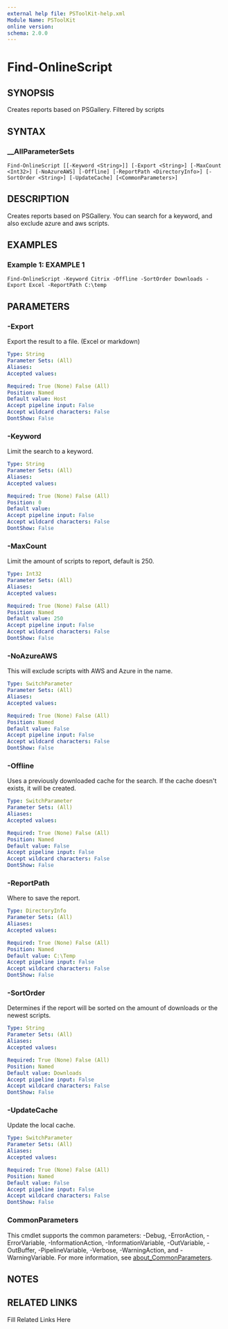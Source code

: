 ```yaml
---
external help file: PSToolKit-help.xml
Module Name: PSToolKit
online version: 
schema: 2.0.0
---
```


# Find-OnlineScript

## SYNOPSIS

Creates reports based on PSGallery. Filtered by scripts

## SYNTAX

### __AllParameterSets

```
Find-OnlineScript [[-Keyword <String>]] [-Export <String>] [-MaxCount <Int32>] [-NoAzureAWS] [-Offline] [-ReportPath <DirectoryInfo>] [-SortOrder <String>] [-UpdateCache] [<CommonParameters>]
```

## DESCRIPTION

Creates reports based on PSGallery.
You can search for a keyword, and also exclude azure and aws scripts.


## EXAMPLES

### Example 1: EXAMPLE 1

```
Find-OnlineScript -Keyword Citrix -Offline -SortOrder Downloads -Export Excel -ReportPath C:\temp
```








## PARAMETERS

### -Export

Export the result to a file.
(Excel or markdown)

```yaml
Type: String
Parameter Sets: (All)
Aliases: 
Accepted values: 

Required: True (None) False (All)
Position: Named
Default value: Host
Accept pipeline input: False
Accept wildcard characters: False
DontShow: False
```

### -Keyword

Limit the search to a keyword.

```yaml
Type: String
Parameter Sets: (All)
Aliases: 
Accepted values: 

Required: True (None) False (All)
Position: 0
Default value: 
Accept pipeline input: False
Accept wildcard characters: False
DontShow: False
```

### -MaxCount

Limit the amount of scripts to report, default is 250.

```yaml
Type: Int32
Parameter Sets: (All)
Aliases: 
Accepted values: 

Required: True (None) False (All)
Position: Named
Default value: 250
Accept pipeline input: False
Accept wildcard characters: False
DontShow: False
```

### -NoAzureAWS

This will exclude scripts with AWS and Azure in the name.

```yaml
Type: SwitchParameter
Parameter Sets: (All)
Aliases: 
Accepted values: 

Required: True (None) False (All)
Position: Named
Default value: False
Accept pipeline input: False
Accept wildcard characters: False
DontShow: False
```

### -Offline

Uses a previously downloaded cache for the search.
If the cache doesn't exists, it will be created.

```yaml
Type: SwitchParameter
Parameter Sets: (All)
Aliases: 
Accepted values: 

Required: True (None) False (All)
Position: Named
Default value: False
Accept pipeline input: False
Accept wildcard characters: False
DontShow: False
```

### -ReportPath

Where to save the report.

```yaml
Type: DirectoryInfo
Parameter Sets: (All)
Aliases: 
Accepted values: 

Required: True (None) False (All)
Position: Named
Default value: C:\Temp
Accept pipeline input: False
Accept wildcard characters: False
DontShow: False
```

### -SortOrder

Determines if the report will be sorted on the amount of downloads or the newest scripts.

```yaml
Type: String
Parameter Sets: (All)
Aliases: 
Accepted values: 

Required: True (None) False (All)
Position: Named
Default value: Downloads
Accept pipeline input: False
Accept wildcard characters: False
DontShow: False
```

### -UpdateCache

Update the local cache.

```yaml
Type: SwitchParameter
Parameter Sets: (All)
Aliases: 
Accepted values: 

Required: True (None) False (All)
Position: Named
Default value: False
Accept pipeline input: False
Accept wildcard characters: False
DontShow: False
```


### CommonParameters

This cmdlet supports the common parameters: -Debug, -ErrorAction, -ErrorVariable, -InformationAction, -InformationVariable, -OutVariable, -OutBuffer, -PipelineVariable, -Verbose, -WarningAction, and -WarningVariable. For more information, see [about_CommonParameters](http://go.microsoft.com/fwlink/?LinkID=113216).

## NOTES



## RELATED LINKS

Fill Related Links Here

